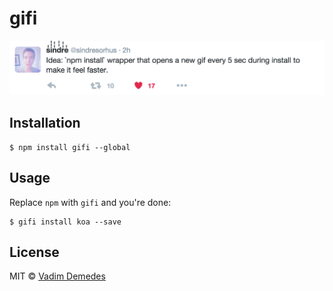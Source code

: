 # gifi

<img src="media/motivation.png" width="584">


## Installation

```
$ npm install gifi --global
```


## Usage

Replace `npm` with `gifi` and you're done:

```
$ gifi install koa --save
```


## License

MIT © [Vadim Demedes](https://github.com/vdemedes)
